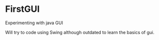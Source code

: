 # FirstGUI

Experimenting with java GUI

Will try to code using Swing although outdated to learn the basics of gui.
